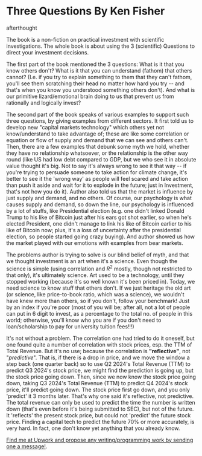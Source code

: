 # Three Questions By Ken Fisher
afterthought

The book is a non-fiction on practical investment with scientific investigations. The whole book is about using the 3 (scientific) Questions to direct your investment decisions. 

The first part of the book mentioned the 3 questions: What is it that you know others don't? What is it that you can understand (fathom) that others cannot? (I.e. if you try to explain something to them that they can't fathom, you'll see them scratching their head no matter how hard you try -- and that's when you know you understood something others don't). And what is our primitive lizard/emotional brain doing to us that prevent us from rationally and logically invest? 

The second part of the book speaks of various examples to support such three questions, by giving examples from different sectors. It first told us to develop new "capital markets technology" which others yet not know/understand to take advantage of; these are like some correlation or equation or flow of supply and demand that we can see and others can't. Then, there are a few examples that debunk some myth we hold, whether they have no relationship whatsoever, or the relationship is the other way round (like US had low debt compared to GDP, but we who see it in absolute value thought it's big. Not to say it's always wrong to see it that way -- if you're trying to persuade someone to take action for climate change, it's better to see it the 'wrong way' as people will feel scared and take action than push it aside and wait for it to explode in the future; just in Investment, that's not how you do it). Author also told us that the market is influence by just supply and demand, and no others. Of course, our psychology is what causes supply and demand, so down the line, our psychology is influenced by a lot of stuffs, like Presidential election (e.g. one didn't linked Donald Trump to his like of Bitcoin just after his ears got shot earlier, so when he's elected President, one didn't manage to link his like of Bitcoin earlier to his like of Bitcoin now; plus, it's a loss of uncertainty after the presidential election, so people started going crazy buying). And author showed us how the market played with our emotions with examples from bear markets. 

The problems author is trying to solve is our blind belief of myth, and that we thought investment is an art when it's a science. Even though the science is simple (using correlation and $R^2$ mostly, though not restricted to that only), it's ultimately science. Art used to be a technology, until they stopped working (because it's so well known it's been priced in). Today, we need science to know stuff that others don't. If we just heritage the old art (or science, like price-to-book ratio, which was a science), we wouldn't have knew more than others, so if you don't, follow your benchmark! Just by an index if you're poor (most of you will be; after all, not a lot of people can put in 6 digit to invest, as a percentage to the total no. of people in this world; otherwise, you'll know who you are if you don't need to loan/scholarship to pay for university tuition fees!!!)

It's not without a problem. The correlation one had tried to do it oneself, but one found quite a number of correlation with stock prices, esp. the TTM of Total Revenue. But it's no use; because the correlation is **"reflective"**, not "_predictive_". That is, if there is a drop in price, and we move the window a step back (one quarter back) so to use Q2 2024's Total Revenue (TTM) to predict Q3 2024's stock price, we might find the prediction is going up, but the stock price going down. Then, since we now know the stock price going down, taking Q3 2024's Total Revenue (TTM) to predict Q4 2024's stock price, it'll predict going down. The stock price first go down, and you only 'predict' it 3 months later. That's why one said it's reflective, not predictive. The total revenue can only be used to predict the time the number is written down (that's even before it's being submitted to SEC), but not of the future. It 'reflects' the present stock price, but could not 'predict' the future stock price. Finding a capital tech to predict the future 70% or more accurately, is very hard. In fact, one don't know yet anything that you already know. 

[Find me at Upwork and propose any writing/programming work by sending one a message!](https://www.upwork.com/freelancers/~011a1c60f09fff5f90?mp_source=share). 